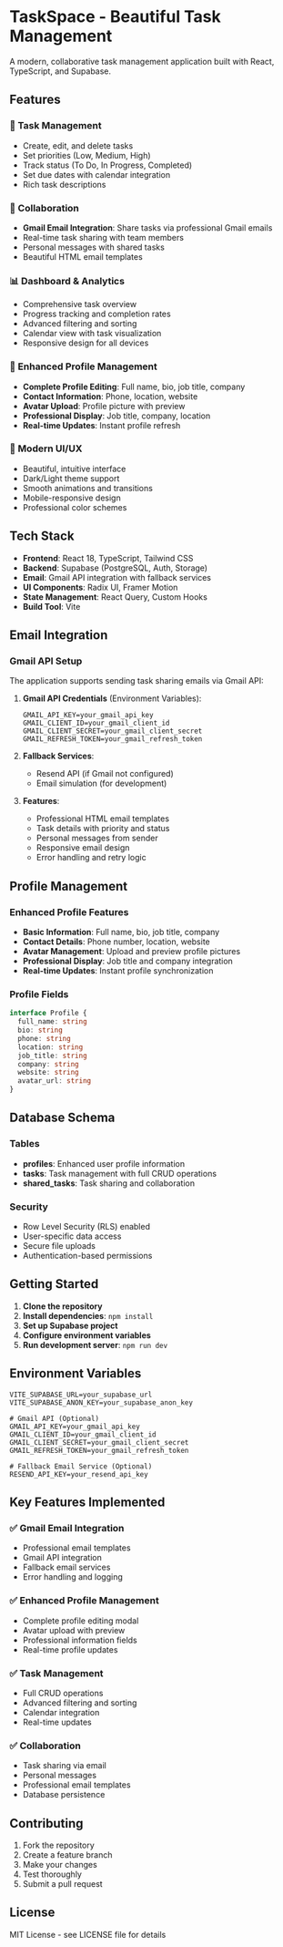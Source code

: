 # TaskSpace - Beautiful Task Management

A modern, collaborative task management application built with React, TypeScript, and Supabase.

## Features

### 🎯 Task Management
- Create, edit, and delete tasks
- Set priorities (Low, Medium, High)
- Track status (To Do, In Progress, Completed)
- Set due dates with calendar integration
- Rich task descriptions

### 👥 Collaboration
- **Gmail Email Integration**: Share tasks via professional Gmail emails
- Real-time task sharing with team members
- Personal messages with shared tasks
- Beautiful HTML email templates

### 📊 Dashboard & Analytics
- Comprehensive task overview
- Progress tracking and completion rates
- Advanced filtering and sorting
- Calendar view with task visualization
- Responsive design for all devices

### 👤 Enhanced Profile Management
- **Complete Profile Editing**: Full name, bio, job title, company
- **Contact Information**: Phone, location, website
- **Avatar Upload**: Profile picture with preview
- **Professional Display**: Job title, company, location
- **Real-time Updates**: Instant profile refresh

### 🎨 Modern UI/UX
- Beautiful, intuitive interface
- Dark/Light theme support
- Smooth animations and transitions
- Mobile-responsive design
- Professional color schemes

## Tech Stack

- **Frontend**: React 18, TypeScript, Tailwind CSS
- **Backend**: Supabase (PostgreSQL, Auth, Storage)
- **Email**: Gmail API integration with fallback services
- **UI Components**: Radix UI, Framer Motion
- **State Management**: React Query, Custom Hooks
- **Build Tool**: Vite

## Email Integration

### Gmail API Setup
The application supports sending task sharing emails via Gmail API:

1. **Gmail API Credentials** (Environment Variables):
   ```
   GMAIL_API_KEY=your_gmail_api_key
   GMAIL_CLIENT_ID=your_gmail_client_id
   GMAIL_CLIENT_SECRET=your_gmail_client_secret
   GMAIL_REFRESH_TOKEN=your_gmail_refresh_token
   ```

2. **Fallback Services**:
   - Resend API (if Gmail not configured)
   - Email simulation (for development)

3. **Features**:
   - Professional HTML email templates
   - Task details with priority and status
   - Personal messages from sender
   - Responsive email design
   - Error handling and retry logic

## Profile Management

### Enhanced Profile Features
- **Basic Information**: Full name, bio, job title, company
- **Contact Details**: Phone number, location, website
- **Avatar Management**: Upload and preview profile pictures
- **Professional Display**: Job title and company integration
- **Real-time Updates**: Instant profile synchronization

### Profile Fields
```typescript
interface Profile {
  full_name: string
  bio: string
  phone: string
  location: string
  job_title: string
  company: string
  website: string
  avatar_url: string
}
```

## Database Schema

### Tables
- **profiles**: Enhanced user profile information
- **tasks**: Task management with full CRUD operations
- **shared_tasks**: Task sharing and collaboration

### Security
- Row Level Security (RLS) enabled
- User-specific data access
- Secure file uploads
- Authentication-based permissions

## Getting Started

1. **Clone the repository**
2. **Install dependencies**: `npm install`
3. **Set up Supabase project**
4. **Configure environment variables**
5. **Run development server**: `npm run dev`

## Environment Variables

```env
VITE_SUPABASE_URL=your_supabase_url
VITE_SUPABASE_ANON_KEY=your_supabase_anon_key

# Gmail API (Optional)
GMAIL_API_KEY=your_gmail_api_key
GMAIL_CLIENT_ID=your_gmail_client_id
GMAIL_CLIENT_SECRET=your_gmail_client_secret
GMAIL_REFRESH_TOKEN=your_gmail_refresh_token

# Fallback Email Service (Optional)
RESEND_API_KEY=your_resend_api_key
```

## Key Features Implemented

### ✅ Gmail Email Integration
- Professional email templates
- Gmail API integration
- Fallback email services
- Error handling and logging

### ✅ Enhanced Profile Management
- Complete profile editing modal
- Avatar upload with preview
- Professional information fields
- Real-time profile updates

### ✅ Task Management
- Full CRUD operations
- Advanced filtering and sorting
- Calendar integration
- Real-time updates

### ✅ Collaboration
- Task sharing via email
- Personal messages
- Professional email templates
- Database persistence

## Contributing

1. Fork the repository
2. Create a feature branch
3. Make your changes
4. Test thoroughly
5. Submit a pull request

## License

MIT License - see LICENSE file for details